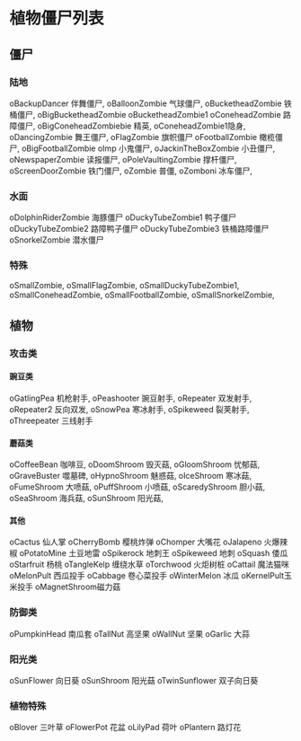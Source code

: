 # 植物僵尸列表

## 僵尸

### 陆地

oBackupDancer 伴舞僵尸,
oBalloonZombie 气球僵尸,
oBucketheadZombie 铁桶僵尸,
oBigBucketheadZombie
oBucketheadZombie1
oConeheadZombie 路障僵尸,
oBigConeheadZombiebie 精英,
oConeheadZombie1隐身,
oDancingZombie 舞王僵尸,
oFlagZombie 旗帜僵尸
oFootballZombie 橄榄僵尸,
 oBigFootballZombie
oImp 小鬼僵尸,
oJackinTheBoxZombie 小丑僵尸,
oNewspaperZombie 读报僵尸,
oPoleVaultingZombie 撑杆僵尸,
oScreenDoorZombie 铁门僵尸,
oZombie 普僵,
oZomboni 冰车僵尸,

### 水面

oDolphinRiderZombie 海豚僵尸
oDuckyTubeZombie1 鸭子僵尸
oDuckyTubeZombie2 路障鸭子僵尸
oDuckyTubeZombie3 铁桶路障僵尸
oSnorkelZombie 潜水僵尸

### 特殊

oSmallZombie,
oSmallFlagZombie,
oSmallDuckyTubeZombie1,
oSmallConeheadZombie,
oSmallFootballZombie,
oSmallSnorkelZombie,

## 植物

### 攻击类

#### 豌豆类

oGatlingPea 机枪射手,
oPeashooter 豌豆射手,
oRepeater 双发射手,
oRepeater2 反向双发,
oSnowPea 寒冰射手,
oSpikeweed 裂荚射手,
oThreepeater 三线射手

#### 蘑菇类

oCoffeeBean 咖啡豆,
oDoomShroom 毁灭菇,
oGloomShroom 忧郁菇,
oGraveBuster 噬墓碑,
oHypnoShroom 魅惑菇,
oIceShroom 寒冰菇,
oFumeShroom 大喷菇,
oPuffShroom 小喷菇,
oScaredyShroom 胆小菇,
oSeaShroom 海兵菇,
oSunShroom 阳光菇,

#### 其他

oCactus 仙人掌
oCherryBomb 樱桃炸弹
oChomper 大嘴花
oJalapeno 火爆辣椒
oPotatoMine 土豆地雷
oSpikerock 地刺王
oSpikeweed 地刺
oSquash 倭瓜
oStarfruit 杨桃
oTangleKelp 缠绕水草
oTorchwood 火炬树桩
oCattail 魔法猫咪
oMelonPult 西瓜投手
oCabbage 卷心菜投手
oWinterMelon 冰瓜
oKernelPult玉米投手
oMagnetShroom磁力菇

### 防御类

oPumpkinHead 南瓜套
oTallNut 高坚果
oWallNut 坚果
oGarlic 大蒜

### 阳光类

oSunFlower 向日葵
oSunShroom 阳光菇
oTwinSunflower 双子向日葵

### 植物特殊

oBlover 三叶草
oFlowerPot 花盆
oLilyPad 荷叶
oPlantern 路灯花
